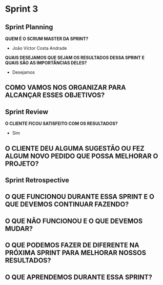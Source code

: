 # Sprint 3

## Sprint Planning
**QUEM É O SCRUM MASTER DA SPRINT?**
- João Víctor Costa Andrade


**QUAIS DESEJAMOS QUE SEJAM OS RESULTADOS DESSA SPRINT E QUAIS SÃO AS IMPORTÂNCIAS DELES?**
- Desejamos

**COMO VAMOS NOS ORGANIZAR PARA ALCANÇAR ESSES OBJETIVOS?**
- 


## Sprint Review
**O CLIENTE FICOU SATISFEITO COM OS RESULTADOS?**
- Sim

**O CLIENTE DEU ALGUMA SUGESTÃO OU FEZ ALGUM NOVO PEDIDO QUE POSSA MELHORAR O PROJETO?**
-

## Sprint Retrospective
**O QUE FUNCIONOU DURANTE ESSA SPRINT E O QUE DEVEMOS CONTINUAR FAZENDO?**
- 

**O QUE NÃO FUNCIONOU E O QUE DEVEMOS MUDAR?**
- 

**O QUE PODEMOS FAZER DE DIFERENTE NA PRÓXIMA SPRINT PARA MELHORAR NOSSOS RESULTADOS?**
- 

**O QUE APRENDEMOS DURANTE ESSA SPRINT?**
- 
